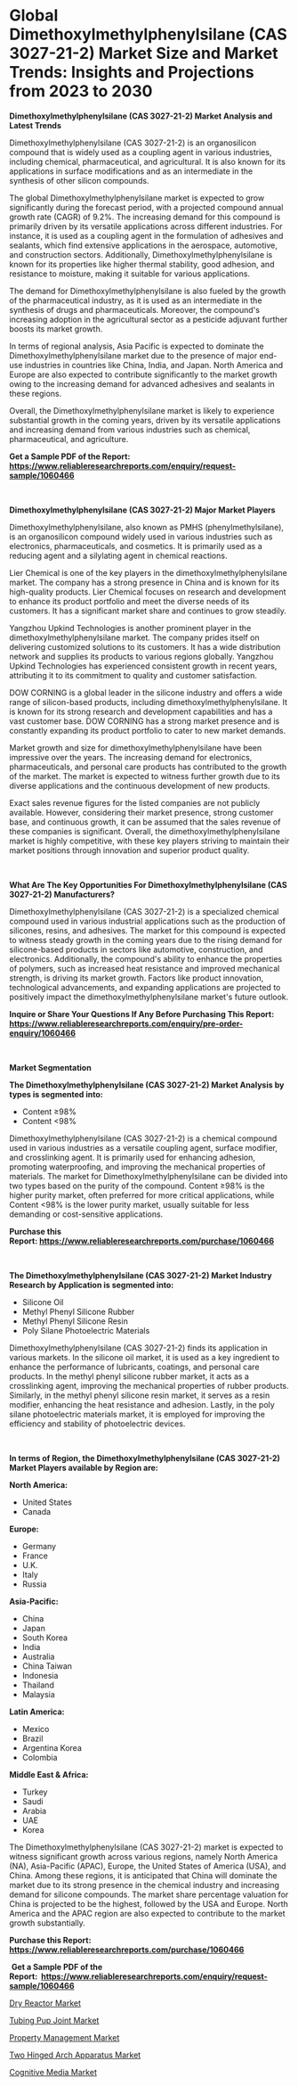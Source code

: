<p><h1>Global Dimethoxylmethylphenylsilane (CAS 3027-21-2) Market Size and Market Trends: Insights and Projections from 2023 to 2030</h1></p><p><strong>Dimethoxylmethylphenylsilane (CAS 3027-21-2) Market Analysis and Latest Trends</strong></p>
<p><p>Dimethoxylmethylphenylsilane (CAS 3027-21-2) is an organosilicon compound that is widely used as a coupling agent in various industries, including chemical, pharmaceutical, and agricultural. It is also known for its applications in surface modifications and as an intermediate in the synthesis of other silicon compounds.</p><p>The global Dimethoxylmethylphenylsilane market is expected to grow significantly during the forecast period, with a projected compound annual growth rate (CAGR) of 9.2%. The increasing demand for this compound is primarily driven by its versatile applications across different industries. For instance, it is used as a coupling agent in the formulation of adhesives and sealants, which find extensive applications in the aerospace, automotive, and construction sectors. Additionally, Dimethoxylmethylphenylsilane is known for its properties like higher thermal stability, good adhesion, and resistance to moisture, making it suitable for various applications.</p><p>The demand for Dimethoxylmethylphenylsilane is also fueled by the growth of the pharmaceutical industry, as it is used as an intermediate in the synthesis of drugs and pharmaceuticals. Moreover, the compound's increasing adoption in the agricultural sector as a pesticide adjuvant further boosts its market growth.</p><p>In terms of regional analysis, Asia Pacific is expected to dominate the Dimethoxylmethylphenylsilane market due to the presence of major end-use industries in countries like China, India, and Japan. North America and Europe are also expected to contribute significantly to the market growth owing to the increasing demand for advanced adhesives and sealants in these regions.</p><p>Overall, the Dimethoxylmethylphenylsilane market is likely to experience substantial growth in the coming years, driven by its versatile applications and increasing demand from various industries such as chemical, pharmaceutical, and agriculture.</p></p>
<p><strong>Get a Sample PDF of the Report:&nbsp; <a href="https://www.reliableresearchreports.com/enquiry/request-sample/1060466">https://www.reliableresearchreports.com/enquiry/request-sample/1060466</a></strong></p>
<p>&nbsp;</p>
<p><strong>Dimethoxylmethylphenylsilane (CAS 3027-21-2) Major Market Players</strong></p>
<p><p>Dimethoxylmethylphenylsilane, also known as PMHS (phenylmethylsilane), is an organosilicon compound widely used in various industries such as electronics, pharmaceuticals, and cosmetics. It is primarily used as a reducing agent and a silylating agent in chemical reactions.</p><p>Lier Chemical is one of the key players in the dimethoxylmethylphenylsilane market. The company has a strong presence in China and is known for its high-quality products. Lier Chemical focuses on research and development to enhance its product portfolio and meet the diverse needs of its customers. It has a significant market share and continues to grow steadily.</p><p>Yangzhou Upkind Technologies is another prominent player in the dimethoxylmethylphenylsilane market. The company prides itself on delivering customized solutions to its customers. It has a wide distribution network and supplies its products to various regions globally. Yangzhou Upkind Technologies has experienced consistent growth in recent years, attributing it to its commitment to quality and customer satisfaction.</p><p>DOW CORNING is a global leader in the silicone industry and offers a wide range of silicon-based products, including dimethoxylmethylphenylsilane. It is known for its strong research and development capabilities and has a vast customer base. DOW CORNING has a strong market presence and is constantly expanding its product portfolio to cater to new market demands.</p><p>Market growth and size for dimethoxylmethylphenylsilane have been impressive over the years. The increasing demand for electronics, pharmaceuticals, and personal care products has contributed to the growth of the market. The market is expected to witness further growth due to its diverse applications and the continuous development of new products.</p><p>Exact sales revenue figures for the listed companies are not publicly available. However, considering their market presence, strong customer base, and continuous growth, it can be assumed that the sales revenue of these companies is significant. Overall, the dimethoxylmethylphenylsilane market is highly competitive, with these key players striving to maintain their market positions through innovation and superior product quality.</p></p>
<p>&nbsp;</p>
<p><strong>What Are The Key Opportunities For Dimethoxylmethylphenylsilane (CAS 3027-21-2) Manufacturers?</strong></p>
<p><p>Dimethoxylmethylphenylsilane (CAS 3027-21-2) is a specialized chemical compound used in various industrial applications such as the production of silicones, resins, and adhesives. The market for this compound is expected to witness steady growth in the coming years due to the rising demand for silicone-based products in sectors like automotive, construction, and electronics. Additionally, the compound's ability to enhance the properties of polymers, such as increased heat resistance and improved mechanical strength, is driving its market growth. Factors like product innovation, technological advancements, and expanding applications are projected to positively impact the dimethoxylmethylphenylsilane market's future outlook.</p></p>
<p><strong>Inquire or Share Your Questions If Any Before Purchasing This Report: <a href="https://www.reliableresearchreports.com/enquiry/pre-order-enquiry/1060466">https://www.reliableresearchreports.com/enquiry/pre-order-enquiry/1060466</a></strong></p>
<p>&nbsp;</p>
<p><strong>Market Segmentation</strong></p>
<p><strong>The Dimethoxylmethylphenylsilane (CAS 3027-21-2) Market Analysis by types is segmented into:</strong></p>
<p><ul><li>Content ≥98%</li><li>Content <98%</li></ul></p>
<p><p>Dimethoxylmethylphenylsilane (CAS 3027-21-2) is a chemical compound used in various industries as a versatile coupling agent, surface modifier, and crosslinking agent. It is primarily used for enhancing adhesion, promoting waterproofing, and improving the mechanical properties of materials. The market for Dimethoxylmethylphenylsilane can be divided into two types based on the purity of the compound. Content ≥98% is the higher purity market, often preferred for more critical applications, while Content <98% is the lower purity market, usually suitable for less demanding or cost-sensitive applications.</p></p>
<p><strong>Purchase this Report:&nbsp;<a href="https://www.reliableresearchreports.com/purchase/1060466">https://www.reliableresearchreports.com/purchase/1060466</a></strong></p>
<p>&nbsp;</p>
<p><strong>The Dimethoxylmethylphenylsilane (CAS 3027-21-2) Market Industry Research by Application is segmented into:</strong></p>
<p><ul><li>Silicone Oil</li><li>Methyl Phenyl Silicone Rubber</li><li>Methyl Phenyl Silicone Resin</li><li>Poly Silane Photoelectric Materials</li></ul></p>
<p><p>Dimethoxylmethylphenylsilane (CAS 3027-21-2) finds its application in various markets. In the silicone oil market, it is used as a key ingredient to enhance the performance of lubricants, coatings, and personal care products. In the methyl phenyl silicone rubber market, it acts as a crosslinking agent, improving the mechanical properties of rubber products. Similarly, in the methyl phenyl silicone resin market, it serves as a resin modifier, enhancing the heat resistance and adhesion. Lastly, in the poly silane photoelectric materials market, it is employed for improving the efficiency and stability of photoelectric devices.</p></p>
<p>&nbsp;</p>
<p><strong>In terms of Region, the Dimethoxylmethylphenylsilane (CAS 3027-21-2) Market Players available by Region are:</strong></p>
<p>
    <p> <strong> North America: </strong>
        <ul>
            <li>United States</li>
            <li>Canada</li>
        </ul>
        </p> 
    <p> <strong> Europe: </strong>
        <ul>
            <li>Germany</li>
            <li>France</li>
            <li>U.K.</li>
            <li>Italy</li>
            <li>Russia</li>
        </ul>
        </p> 
    <p> <strong> Asia-Pacific: </strong>
        <ul>
            <li>China</li>
            <li>Japan</li>
            <li>South Korea</li>
            <li>India</li>
            <li>Australia</li>
            <li>China Taiwan</li>
            <li>Indonesia</li>
            <li>Thailand</li>
            <li>Malaysia</li>
        </ul>
        </p> 
    <p> <strong> Latin America: </strong>
        <ul>
            <li>Mexico</li>
            <li>Brazil</li>
            <li>Argentina Korea</li>
            <li>Colombia</li>
        </ul>
        </p> 
    <p> <strong> Middle East & Africa: </strong>
        <ul>
            <li>Turkey</li>
            <li>Saudi</li>
            <li>Arabia</li>
            <li>UAE</li>
            <li>Korea</li>
        </ul>
    </p>
    </p>
<p><p>The Dimethoxylmethylphenylsilane (CAS 3027-21-2) market is expected to witness significant growth across various regions, namely North America (NA), Asia-Pacific (APAC), Europe, the United States of America (USA), and China. Among these regions, it is anticipated that China will dominate the market due to its strong presence in the chemical industry and increasing demand for silicone compounds. The market share percentage valuation for China is projected to be the highest, followed by the USA and Europe. North America and the APAC region are also expected to contribute to the market growth substantially.</p></p>
<p><strong>Purchase this Report: <a href="https://www.reliableresearchreports.com/purchase/1060466">https://www.reliableresearchreports.com/purchase/1060466</a></strong></p>
<p>&nbsp;<strong>Get a Sample PDF of the Report:&nbsp;&nbsp;<a href="https://www.reliableresearchreports.com/enquiry/request-sample/1060466">https://www.reliableresearchreports.com/enquiry/request-sample/1060466</a></strong></p>
<p><strong></strong></p>
<p><p><a href="https://www.linkedin.com/pulse/dry-reactor-market-share-amp-new-trends-analysis-report-nlo6e/">Dry Reactor Market</a></p><p><a href="https://www.linkedin.com/pulse/tubing-pup-joint-market-share-amp-new-trends-analysis-fk7se/">Tubing Pup Joint Market</a></p><p><a href="https://medium.com/@aliwilldvm/property-management-market-size-cagr-trends-2024-2030-3bf4acdd4da5">Property Management Market</a></p><p><a href="https://www.linkedin.com/pulse/decoding-two-hinged-arch-apparatus-market-deep-dive-latest-lv5qe/">Two Hinged Arch Apparatus Market</a></p><p><a href="https://medium.com/@emerylittle2023/cognitive-media-market-size-cagr-trends-2024-2030-32d657f64310">Cognitive Media Market</a></p></p>